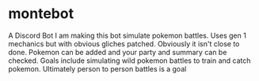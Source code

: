 # montebot
A Discord Bot
I am making this bot simulate pokemon battles. Uses gen 1 mechanics but with obvious gliches patched. Obviously it isn't close to done. Pokemon can be added and your party and summary can be checked. Goals include simulating wild pokemon battles to train and catch pokemon. Ultimately person to person battles is a goal

